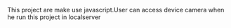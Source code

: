 This project are make use javascript.User can access device camera when he run this project in localserver

